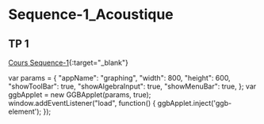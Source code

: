 # Sequence-1_Acoustique

## TP 1

[Cours Sequence-1](./2_Sciences_Seq1_TP1.pdf){:target="_blank"}


<meta name=viewport content="width=device-width,initial-scale=1">  
<meta charset="utf-8"/>
<script src="https://www.geogebra.org/apps/deployggb.js"></script>
<div id="ggb-element"></div>
    var params = {
            "appName": "graphing", 
            "width": 800, 
            "height": 600, 
            "showToolBar": true, 
            "showAlgebraInput": true, 
            "showMenuBar": true,
            };
    var ggbApplet = new GGBApplet(params, true);
    window.addEventListener("load", function() { 
        ggbApplet.inject('ggb-element');
    });

